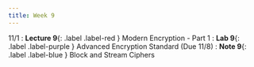 ```yaml
---
title: Week 9
---
```


11/1
: **Lecture 9**{: .label .label-red } Modern Encryption - Part 1
: **Lab 9**{: .label .label-purple } Advanced Encryption Standard (Due 11/8)
: **Note 9**{: .label .label-blue } Block and Stream Ciphers
